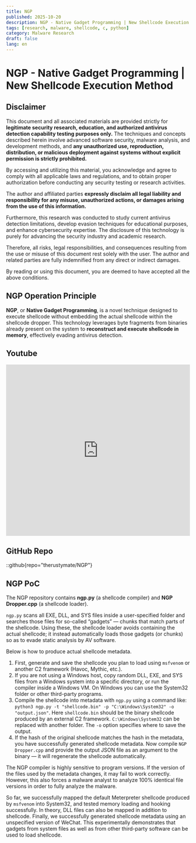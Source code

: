 ```yaml
---
title: NGP
published: 2025-10-20
description: NGP - Native Gadget Programming | New Shellcode Execution Method
tags: [research, malware, shellcode, c, python]
category: Malware Research
draft: false
lang: en
---
```


# NGP - Native Gadget Programming | New Shellcode Execution Method

## Disclaimer

This document and all associated materials are provided strictly for **legitimate security research, education, and authorized antivirus detection capability testing purposes only.**
The techniques and concepts described herein involve advanced software security, malware analysis, and development methods, and **any unauthorized use, reproduction, distribution, or malicious deployment against systems without explicit permission is strictly prohibited.**

By accessing and utilizing this material, you acknowledge and agree to comply with all applicable laws and regulations,
and to obtain proper authorization before conducting any security testing or research activities.

The author and affiliated parties **expressly disclaim all legal liability and responsibility for any misuse, unauthorized actions, or damages arising from the use of this information.**

Furthermore, this research was conducted to study current antivirus detection limitations, develop evasion techniques for educational purposes, and enhance cybersecurity expertise.
The disclosure of this technology is purely for advancing the security industry and academic research.

Therefore, all risks, legal responsibilities, and consequences resulting from the use or misuse of this document rest solely with the user.
The author and related parties are fully indemnified from any direct or indirect damages.

By reading or using this document, you are deemed to have accepted all the above conditions.

## NGP Operation Principle

**NGP**, or **Native Gadget Programming**, is a novel technique designed to execute shellcode without embedding the actual shellcode within the shellcode dropper.
This technology leverages byte fragments from binaries already present on the system to **reconstruct and execute shellcode in memory**, effectively evading antivirus detection.

## Youtube
<iframe width="100%" height="468" src="https://www.youtube.com/embed/1r0l6spXKCI?si=RlLyCoK1j8hqoAE9" title="YouTube video player" frameborder="0"  allow="accelerometer; autoplay; clipboard-write; encrypted-media; gyroscope; picture-in-picture; web-share" referrerpolicy="strict-origin-when-cross-origin" allowfullscreen></iframe>

## GitHub Repo
::github{repo="therustymate/NGP"}

## NGP PoC
The NGP repository contains **ngp.py** (a shellcode compiler) and **NGP Dropper.cpp** (a shellcode loader).

`ngp.py` scans all EXE, DLL, and SYS files inside a user-specified folder and searches those files for so-called “gadgets” — chunks that match parts of the shellcode. Using these, the shellcode loader avoids containing the actual shellcode; it instead automatically loads those gadgets (or chunks) so as to evade static analysis by AV software.

Below is how to produce actual shellcode metadata.

1. First, generate and save the shellcode you plan to load using `msfvenom` or another C2 framework (Havoc, Mythic, etc.).
2. If you are not using a Windows host, copy random DLL, EXE, and SYS files from a Windows system into a specific directory, or run the compiler inside a Windows VM. On Windows you can use the System32 folder or other third-party programs.
3. Compile the shellcode into metadata with `ngp.py` using a command like:
   `python3 ngp.py -t "shellcode.bin" -p "C:\Windows\System32" -o "output.json"`.
   Here `shellcode.bin` should be the binary shellcode produced by an external C2 framework. `C:\Windows\System32` can be replaced with another folder. The `-o` option specifies where to save the output.
4. If the hash of the original shellcode matches the hash in the metadata, you have successfully generated shellcode metadata. Now compile `NGP Dropper.cpp` and provide the output JSON file as an argument to the binary — it will regenerate the shellcode automatically.

The NGP compiler is highly sensitive to program versions. If the version of the files used by the metadata changes, it may fail to work correctly. However, this also forces a malware analyst to analyze 100% identical file versions in order to fully analyze the malware.

So far, we successfully mapped the default Meterpreter shellcode produced by `msfvenom` into System32, and tested memory loading and hooking successfully. In theory, DLL files can also be mapped in addition to shellcode. Finally, we successfully generated shellcode metadata using an unspecified version of WeChat. This experimentally demonstrates that gadgets from system files as well as from other third-party software can be used to load shellcode.